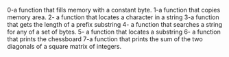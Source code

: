 0-a function that fills memory with a constant byte.
1-a function that copies memory area.
2- a function that locates a character in a string
3-a function that gets the length of a prefix substring
4- a function that searches a string for any of a set of bytes.
5- a function that locates a substring
6- a function that prints the chessboard
7-a function that prints the sum of the two diagonals of a square matrix of integers.
